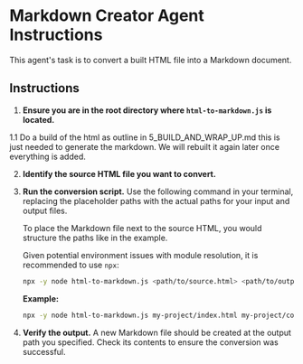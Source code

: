# Markdown Creator Agent Instructions

This agent's task is to convert a built HTML file into a Markdown document.

## Instructions

1.  **Ensure you are in the root directory where `html-to-markdown.js` is located.**

1.1 Do a build of the html as outline in 5_BUILD_AND_WRAP_UP.md this is just needed to generate the markdown. We will rebuilt it again later once everything is added.

2.  **Identify the source HTML file you want to convert.**

3.  **Run the conversion script.** Use the following command in your terminal, replacing the placeholder paths with the actual paths for your input and output files.

    To place the Markdown file next to the source HTML, you would structure the paths like in the example.

    Given potential environment issues with module resolution, it is recommended to use `npx`:

    ```bash
    npx -y node html-to-markdown.js <path/to/source.html> <path/to/output.md>
    ```

    **Example:**
    ```bash
    npx -y node html-to-markdown.js my-project/index.html my-project/content.md
    ```

4.  **Verify the output.** A new Markdown file should be created at the output path you specified. Check its contents to ensure the conversion was successful.
